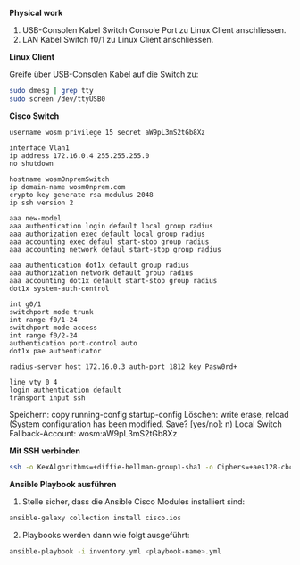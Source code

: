 **Physical work**

1. USB-Consolen Kabel Switch Console Port zu Linux Client anschliessen.
2. LAN Kabel Switch f0/1 zu Linux Client anschliessen.

**Linux Client**

Greife über USB-Consolen Kabel auf die Switch zu:

```bash
sudo dmesg | grep tty
sudo screen /dev/ttyUSB0
```

**Cisco Switch**

```
username wosm privilege 15 secret aW9pL3mS2tGb8Xz

interface Vlan1
ip address 172.16.0.4 255.255.255.0
no shutdown

hostname wosmOnpremSwitch
ip domain-name wosmOnprem.com
crypto key generate rsa modulus 2048
ip ssh version 2

aaa new-model
aaa authentication login default local group radius
aaa authorization exec default local group radius
aaa accounting exec defaul start-stop group radius
aaa accounting network defaul start-stop group radius

aaa authentication dot1x default group radius
aaa authorization network default group radius
aaa accounting dot1x default start-stop group radius
dot1x system-auth-control

int g0/1
switchport mode trunk
int range f0/1-24
switchport mode access
int range f0/2-24
authentication port-control auto
dot1x pae authenticator

radius-server host 172.16.0.3 auth-port 1812 key Pasw0rd+

line vty 0 4
login authentication default
transport input ssh
```

Speichern: copy running-config startup-config
Löschen: write erase, reload (System configuration has been modified. Save? [yes/no]: n)
Local Switch Fallback-Account: wosm:aW9pL3mS2tGb8Xz 

**Mit SSH verbinden**

```bash
ssh -o KexAlgorithms=+diffie-hellman-group1-sha1 -o Ciphers=+aes128-cbc -o MACs=+hmac-sha1 -o HostKeyAlgorithms=+ssh-rsa damjan@172.16.0.4
```

**Ansible Playbook ausführen**

1. Stelle sicher, dass die Ansible Cisco Modules installiert sind:

```bash
ansible-galaxy collection install cisco.ios
```

2. Playbooks werden dann wie folgt ausgeführt: 

```bash
ansible-playbook -i inventory.yml <playbook-name>.yml
```